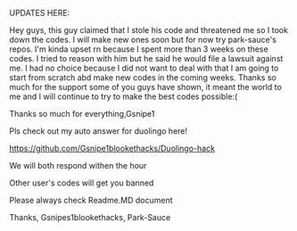 


UPDATES HERE:


Hey guys, this guy claimed that I stole his code and threatened me so I took down the codes. I will make new ones soon but for now try park-sauce's repos. I'm kinda upset rn because I spent more than 3 weeks on these codes. I tried to reason with him but he said he would file a lawsuit against me. I had no choice because I did not want to deal with that I am going to start from scratch abd make new codes in the coming weeks. Thanks so much for the support some of you guys have shown, it meant the world to me and I will continue to try to make the best codes possible:(

Thanks so much for everything,Gsnipe1


Pls check out my auto answer for duolingo here! 


https://github.com/Gsnipe1blookethacks/Duolingo-hack





We will both respond withen the hour

Other user's codes will get you banned




Please always check Readme.MD document




Thanks, Gsnipes1blookethacks, Park-Sauce
